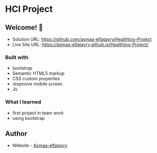 # HCI Project

## Welcome! 👋

- Solution URL: https://github.com/asmaa-elfatayry/Healthtoo-Project
- Live Site URL: https://asmaa-elfatayry.github.io/Healthtoo-Project/

### Built with

- bootstrap
- Semantic HTML5 markup
- CSS custom properties
- respnsive mobile screen
- Js

### What I learned

- first project in team work
- using bootstrap

## Author

- Website - [Asmaa-elfatayry](https://github.com/asmaa-elfatayry)
